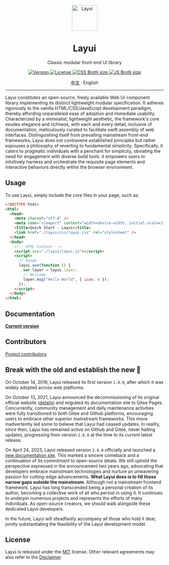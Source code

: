 <div align="center">

<a href="https://layui.dev">
  <img src="https://unpkg.com/outeres@0.1.0/img/layui/logo-icon.png" width="81" alt="Layui">
</a>

<h1>Layui</h1>

Classic modular front-end UI library

<p>
  <a href="https://www.npmjs.com/package/layui">
    <img src="https://img.shields.io/npm/v/layui" alt="Version">
  </a>
  <a href="https://www.npmjs.com/package/layui">
    <img src="https://img.shields.io/github/license/layui/layui" alt="License">
  </a>
  <a href="https://github.com/layui/layui/blob/2.x/dist/css/layui.css">
    <img src="https://img.badgesize.io/layui/layui/2.x/dist/css/layui.css?compression=brotli&label=CSS%20Brotli%20size" alt="CSS Brotli size">
  </a>
  <a href="https://github.com/layui/layui/blob/2.x/dist/layui.js">
    <img src="https://img.badgesize.io/layui/layui/2.x/dist/layui.js?compression=brotli&label=JS%20Brotli%20size" alt="JS Brotli size">
  </a>
</p>

[中文](./README.md) · English

</div>

---

Layui constitutes an open-source, freely available Web UI component library implementing its distinct lightweight modular specification. It adheres rigorously to the vanilla HTML/CSS/JavaScript development paradigm, thereby affording unparalleled ease of adoption and immediate usability. Characterized by a minimalist, lightweight aesthetic, the framework's core exudes elegance and richness, with each and every detail, inclusive of documentation, meticulously curated to facilitate swift assembly of web interfaces. Distinguishing itself from prevailing mainstream front-end frameworks, Layui does not contravene established principles but rather espouses a philosophy of reverting to fundamental simplicity. Specifically, it caters to pragmatic individuals with a penchant for simplicity, obviating the need for engagement with diverse build tools. it empowers users to intuitively harness and orchestrate the requisite page elements and interactive behaviors directly within the browser environment.

## Usage

To use Layui, simply include the core files in your page, such as:

```html
<!DOCTYPE html>
<html>
  <head>
    <meta charset="utf-8" />
    <meta name="viewport" content="width=device-width, initial-scale=1" />
    <title>Quick Start - Layui</title>
    <link href="./layui/css/layui.css" rel="stylesheet" />
  </head>
  <body>
    <!-- HTML Content -->
    <script src="./layui/layui.js"></script>
    <script>
      // Usage
      layui.use(function () {
        var layer = layui.layer;
        // Welcome
        layer.msg("Hello World", { icon: 6 });
      });
    </script>
  </body>
</html>
```

## Documentation

[**Current version**](https://layui.dev/docs/2/)

## Contributors

[Project contributors](https://github.com/layui/layui/graphs/contributors)

## Break with the old and establish the new 🌱

On October 14, 2016, Layui released its first version `1.0.0`, after which it was widely adopted across web platforms.

On October 13, 2021, Layui announced the decommissioning of its original official website (<a href="https://unpkg.com/outeres@0.0.7/img/layui/notice-2021.png" target="_blank">details</a>) and migrated its documentation site to Gitee Pages. Concurrently, community management and daily maintenance activities were fully transitioned to both Gitee and Github platforms, encouraging users to embrace other superior mainstream frameworks. This move inadvertently led some to believe that Layui had ceased updates. In reality, since then, Layui has remained active on Github and Gitee, never halting updates, progressing from version `2.6.8` at the time to its current latest release.

On April 24, 2023, Layui released version `2.8.0` officially and launched a [new documentation site](https://layui.dev). This marked a sincere comeback and a continuation of its commitment to open-source ideals. We still uphold the perspective expressed in the announcement two years ago, advocating that developers embrace mainstream technologies and nurture an unwavering passion for cutting-edge advancements. **What Layui does is to fill those narrow gaps outside the mainstream**. Although not a mainstream frontend framework, Layui has long transcended being a personal creation of its author, becoming a collective work of all who persist in using it. It continues to underpin numerous projects and represents the efforts of many individuals. As open-source creators, we should walk alongside these dedicated Layui developers.

In the future, Layui will steadfastly accompany all those who hold it dear, jointly substantiating the feasibility of the Layui development model.

## License

Layui is released under the [MIT](https://opensource.org/licenses/MIT) license. Other relevant agreements may also refer to the [Disclaimer](https://gitee.com/layui/layui/blob/main/DISCLAIMER.md).
